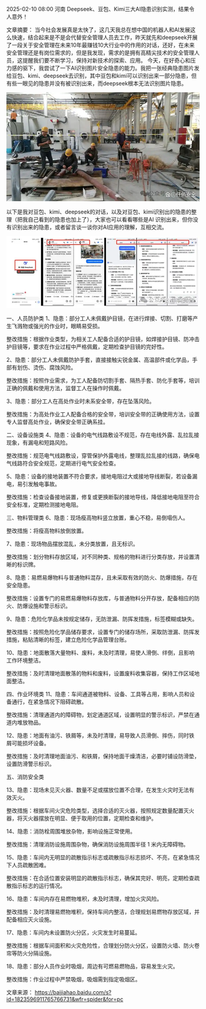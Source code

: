 
2025-02-10 08:00
河南
Deepseek、豆包、Kimi三大AI隐患识别实测，结果令人意外！

文章摘要：
当今社会发展真是太快了，这几天我总在想中国的机器人和AI发展这么快速，结合起来是不是会代替安全管理人员去工作，昨天就先和deepseek开展了一段关于安全管理在未来10年最赚钱10大行业中的作用的对话，还好，在未来安全管理还是有岗位需求的，但是我发现，需求的是拥有高精尖技术的安全管理人员，这提醒我们要不断学习，保持对新技术的探索、应用。
今天，在好奇心和压力感的驱下，我尝试了一下AI识别图片安全隐患的能力。我把一张经典隐患图片发给豆包、kimi、deepseek去识别，其中豆包和kimi可以识别出来一部分隐患，但有些一眼见的隐患并没有被识别出来，而deepseek根本无法识别图片隐患。

![bf096b63f6246b602f064f63168b7a43510fa224.webp](images%2Fbf096b63f6246b602f064f63168b7a43510fa224.webp)

以下是我对豆包、kimi、deepseek的对话，以及对豆包、kimi识别出的隐患的整理（把我自己看到的隐患也加上了），大家也可以看看哪些是AI 识别出来，但你没有识别出来的隐患，或者留言谈一谈你对AI应用的理解，互相交流。

![bd3eb13533fa828b257a7953016c213b960a5aac.webp](images%2Fbd3eb13533fa828b257a7953016c213b960a5aac.webp)

一、人员防护类
1、隐患：部分工人未佩戴护目镜，在进行焊接、切割、打磨等产生飞溅物或强光的作业时，眼睛易受损。

整改措施：根据作业类型，为相关工人配备合适的护目镜，如焊接护目镜、防冲击护目镜等，要求在作业过程中严格佩戴，定期检查护目镜的完好性。

2、隐患：部分工人未佩戴防护手套，直接接触尖锐金属、高温部件或化学品，手部有划伤、烫伤、腐蚀风险。

整改措施：按照作业需求，为工人配备防切割手套、隔热手套、防化手套等，培训正确的佩戴和使用方法，监督工人在操作时佩戴。

3、隐患：部分工人在高处作业时未系安全带，存在坠落风险。

整改措施：为高处作业工人配备合格的安全带，培训安全带的正确使用方法，设置专人监督高处作业，确保安全带正确系挂。

二、设备设施类
4、隐患：设备的电气线路敷设不规范，存在电线外露、乱拉乱接现象，有漏电和短路风险。

整改措施：规范电气线路敷设，穿管保护外露电线，整理乱拉乱接的线路，确保电气线路符合安全规范，定期进行电气安全检查。

5、隐患：设备的接地装置不符合要求，接地电阻过大或接地导线断裂，若设备漏电，易引发触电事故。

整改措施：检查设备接地装置，修复或更换断裂的接地导线，降低接地电阻至符合安全标准，定期检测接地电阻。

三、物料管理类
6、隐患：现场瘦高物料竖立放置，重心不稳，易倒塌伤人。

整改措施：将瘦高物料放倒放置。

7、隐患：现场物品摆放混乱，未分类放置，且无标识。

整改措施：划分物料存放区域，对不同种类、规格的物料进行分类存放，并设置清晰的标识牌。

8、隐患：易燃易爆物料与普通物料混存，且未采取有效的防火、防爆措施，存在安全隐患。

整改措施：设置专门的易燃易爆物料存放库，与普通物料分开存放，配备相应的防火、防爆设施和警示标识。

9、隐患：危险化学品未按规定储存，无防泄漏、防挥发措施，标签模糊或缺失。

整改措施：按照危险化学品储存要求，设置专门的储存场所，采取防泄漏、防挥发措施，粘贴清晰的标签，建立危险化学品管理台账。

10、隐患：地面散落大量物料、废料，未及时清理，易使人滑倒、绊倒，且影响工作环境整洁。

整改措施：及时清理地面散落的物料和废料，设置废料收集容器，保持工作区域地面整洁。

四、作业环境类
11、隐患：车间通道被物料、设备、工具等占用，影响人员和设备通行，在紧急情况下阻碍疏散。

整改措施：清理通道内的障碍物，划定通道区域，设置明显的警示标识，严禁在通道内堆放物品。

12、隐患：地面有油污、铁屑等，未及时清理，易导致人员滑倒、摔伤，同时铁屑可能损坏设备。

整改措施：及时清理地面油污、和铁屑，保持地面干燥清洁，必要时铺设防滑垫，设置防滑警示标识。

五、消防安全类

13、隐患：现场未见灭火器、数量不足或摆放位置不合理，在发生火灾时无法有效灭火。

整改措施：根据车间火灾危险类型，选择合适的灭火器，按照规定数量配置灭火器，将灭火器摆放在明显、便于取用的位置，定期检查和维护。

14、隐患：消防栓周围堆放杂物，影响设施正常使用。

整改措施：清理消防设施周围杂物，确保消防设施周围半径 1 米内无障碍物。

15、隐患：车间内无明显的疏散指示标志或疏散指示标志损坏、不亮，在紧急情况下人员疏散困难。

整改措施：在合适位置安装明显的疏散指示标志，确保其完好、明亮，定期检查疏散指示标志的运行情况。

16、隐患：车间内存在易燃物堆积，未及时清理，增加火灾风险。

整改措施：及时清理易燃物堆积，保持车间内整洁，合理规划易燃物存放区域，并配备相应灭火设施。

17、隐患：车间内未设置防火分区，火灾发生时易蔓延。

整改措施：根据车间面积和火灾危险性，合理划分防火分区，设置防火墙、防火卷帘等防火分隔设施。

18、隐患：部分人员作业时吸烟，周边有可燃易燃物品，容易发生火灾。

整改措施：作业过程中严禁吸烟，吸烟需到指定吸烟区。

文章来源：
https://baijiahao.baidu.com/s?id=1823596911765766731&wfr=spider&for=pc